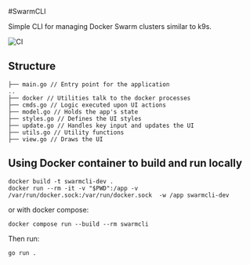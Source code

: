 #SwarmCLI

Simple CLI for managing Docker Swarm clusters similar to k9s.

![CI](https://github.com/mosonyi/swarmcli/actions/workflows/ci.yml/badge.svg)


## Structure

```
├── main.go // Entry point for the application
..
├── docker // Utilities talk to the docker processes
├── cmds.go // Logic executed upon UI actions
├── model.go // Holds the app's state
├── styles.go // Defines the UI styles
├── update.go // Handles key input and updates the UI
├── utils.go // Utility functions
├── view.go // Draws the UI
```

## Using Docker container to build and run locally

```
docker build -t swarmcli-dev .
docker run --rm -it -v "$PWD":/app -v /var/run/docker.sock:/var/run/docker.sock  -w /app swarmcli-dev
```

or with docker compose:

```
docker compose run --build --rm swarmcli
```

Then run:
```
go run .
```